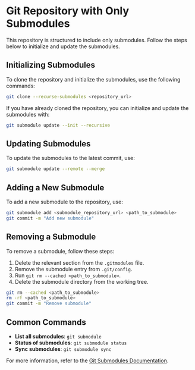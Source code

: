 # Git Repository with Only Submodules

This repository is structured to include only submodules. Follow the steps below to initialize and update the submodules.

## Initializing Submodules

To clone the repository and initialize the submodules, use the following commands:

```sh
git clone --recurse-submodules <repository_url>
```

If you have already cloned the repository, you can initialize and update the submodules with:

```sh
git submodule update --init --recursive
```

## Updating Submodules

To update the submodules to the latest commit, use:

```sh
git submodule update --remote --merge
```

## Adding a New Submodule

To add a new submodule to the repository, use:

```sh
git submodule add <submodule_repository_url> <path_to_submodule>
git commit -m "Add new submodule"
```

## Removing a Submodule

To remove a submodule, follow these steps:

1. Delete the relevant section from the `.gitmodules` file.
2. Remove the submodule entry from `.git/config`.
3. Run `git rm --cached <path_to_submodule>`.
4. Delete the submodule directory from the working tree.

```sh
git rm --cached <path_to_submodule>
rm -rf <path_to_submodule>
git commit -m "Remove submodule"
```

## Common Commands

- **List all submodules**: `git submodule`
- **Status of submodules**: `git submodule status`
- **Sync submodules**: `git submodule sync`

For more information, refer to the [Git Submodules Documentation](https://git-scm.com/book/en/v2/Git-Tools-Submodules).
